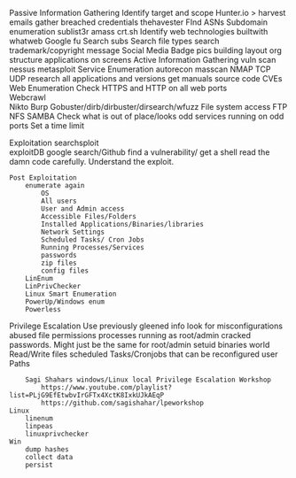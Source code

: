 Passive Information Gathering
    Identify target and scope
    Hunter.io > harvest emails
    gather breached credentials
    thehavester
    FInd ASNs
    Subdomain enumeration
        sublist3r
        amass
        crt.sh
    Identify web technologies
        builtwith
        whatweb
   Google fu
        Search subs
        Search file types
        search trademark/copyright message
    Social Media
        Badge pics
        building layout
        org structure
        applications on screens
Active Information Gathering
    vuln scan 
        nessus
        metasploit
    Service Enumeration
        autorecon
        masscan
        NMAP
            TCP
            UDP
            research all applications and versions
            get manuals
            source code
            CVEs
    Web Enumeration
        Check HTTPS and HTTP on all web ports        
        Webcrawl        
        Nikto
        Burp
        Gobuster/dirb/dirbuster/dirsearch/wfuzz
   File system access
        FTP
        NFS
        SAMBA
   Check what is out of place/looks odd
        services running on odd ports
        Set a time limit
   
   Exploitation
        searchsploit        
        exploitDB
        google search/Github
        find a vulnerability/ get a shell
        read the damn code carefully. Understand the exploit.
        
    Post Exploitation
        enumerate again
            OS
            All users
            User and Admin access
            Accessible Files/Folders
            Installed Applications/Binaries/libraries
            Network Settings
            Scheduled Tasks/ Cron Jobs
            Running Processes/Services
            passwords
            zip files
            config files
        LinEnum
        LinPrivChecker
        Linux Smart Enumeration
        PowerUp/Windows enum
        Powerless
   
   Privilege Escalation
        Use previously gleened info
        look for misconfigurations
        abused file permissions
        processes running as root/admin
        cracked passwords. Might just be the same for root/admin
        setuid binaries
        world Read/Write files
        scheduled Tasks/Cronjobs that can be reconfigured
        user Paths
        
        Sagi Shahars windows/Linux local Privilege Escalation Workshop
            https://www.youtube.com/playlist?list=PLjG9EfEtwbvIrGFTx4XctK8IxkUJkAEqP
            https://github.com/sagishahar/lpeworkshop
    Linux
        linenum
        linpeas
        linuxprivchecker   
    Win
        dump hashes
        collect data
        persist
